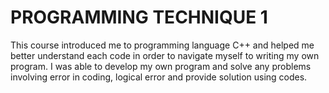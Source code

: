 # PROGRAMMING TECHNIQUE 1

This course introduced me to programming language C++ and helped me better understand each code in order to navigate myself to writing my own program. I was able
to develop my own program and solve any problems involving error in coding, logical error and provide solution using codes.
